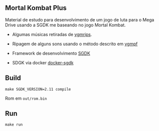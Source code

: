 ## Mortal Kombat Plus

Material de estudo para desenvolvimento de um jogo de luta para o Mega Drive usando a SGDK me baseando no jogo Mortal Kombat.

* Algumas músicas retiradas de [vgmrips](https://vgmrips.net/packs/pack/mortal-kombat-mega-drive-genesis).

* Ripagem de alguns sons usando o método descrito em [vgmpf](https://www.vgmpf.com/Wiki/index.php?title=VGM_Logging:_GEN,_GG,_SMS)

* Framework de desenvolvimento [SGDK](https://github.com/Stephane-D/SGDK)

* SDGK via docker [docker-sgdk](https://gitlab.com/doragasu/docker-sgdk)

## Build

```shell
make SGDK_VERSION=2.11 compile
````

Rom em `out/rom.bin`

## Run

```shell
make run
````